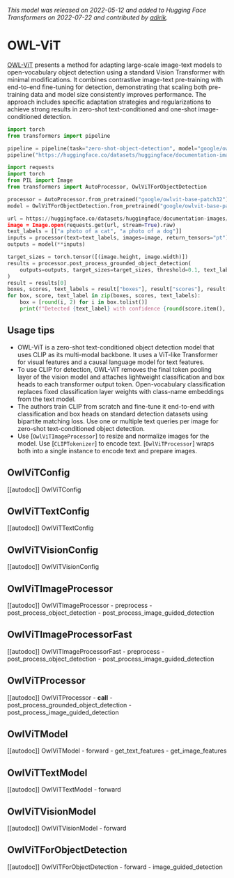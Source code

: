 <!--Copyright 2022 The HuggingFace Team. All rights reserved.

Licensed under the Apache License, Version 2.0 (the "License"); you may not use this file except in compliance with
the License. You may obtain a copy of the License at

http://www.apache.org/licenses/LICENSE-2.0

Unless required by applicable law or agreed to in writing, software distributed under the License is distributed on
an "AS IS" BASIS, WITHOUT WARRANTIES OR CONDITIONS OF ANY KIND, either express or implied. See the License for the
specific language governing permissions and limitations under the License.

⚠️ Note that this file is in Markdown but contain specific syntax for our doc-builder (similar to MDX) that may not be
rendered properly in your Markdown viewer.

-->
*This model was released on 2022-05-12 and added to Hugging Face Transformers on 2022-07-22 and contributed by [adirik](https://huggingface.co/adirik).*

# OWL-ViT

[OWL-ViT](https://huggingface.co/papers/2205.06230) presents a method for adapting large-scale image-text models to open-vocabulary object detection using a standard Vision Transformer with minimal modifications. It combines contrastive image-text pre-training with end-to-end fine-tuning for detection, demonstrating that scaling both pre-training data and model size consistently improves performance. The approach includes specific adaptation strategies and regularizations to achieve strong results in zero-shot text-conditioned and one-shot image-conditioned detection.

<hfoptions id="usage">
<hfoption id="Pipeline">

```py
import torch
from transformers import pipeline

pipeline = pipeline(task="zero-shot-object-detection", model="google/owlvit-base-patch32", dtype="auto")
pipeline("https://huggingface.co/datasets/huggingface/documentation-images/resolve/main/pipeline-cat-chonk.jpeg")
```

</hfoption>
<hfoption id="OwlViTForObjectDetection">

```py
import requests
import torch
from PIL import Image
from transformers import AutoProcessor, OwlViTForObjectDetection

processor = AutoProcessor.from_pretrained("google/owlvit-base-patch32")
model = OwlViTForObjectDetection.from_pretrained("google/owlvit-base-patch32", dtype="auto")

url = https://huggingface.co/datasets/huggingface/documentation-images/resolve/main/pipeline-cat-chonk.jpeg"
image = Image.open(requests.get(url, stream=True).raw)
text_labels = [["a photo of a cat", "a photo of a dog"]]
inputs = processor(text=text_labels, images=image, return_tensors="pt")
outputs = model(**inputs)

target_sizes = torch.tensor([(image.height, image.width)])
results = processor.post_process_grounded_object_detection(
    outputs=outputs, target_sizes=target_sizes, threshold=0.1, text_labels=text_labels
)
result = results[0]
boxes, scores, text_labels = result["boxes"], result["scores"], result["text_labels"]
for box, score, text_label in zip(boxes, scores, text_labels):
    box = [round(i, 2) for i in box.tolist()]
    print(f"Detected {text_label} with confidence {round(score.item(), 3)} at location {box}")
```

</hfoption>
</hfoptions>

## Usage tips

- OWL-ViT is a zero-shot text-conditioned object detection model that uses CLIP as its multi-modal backbone. It uses a ViT-like Transformer for visual features and a causal language model for text features.
- To use CLIP for detection, OWL-ViT removes the final token pooling layer of the vision model and attaches lightweight classification and box heads to each transformer output token. Open-vocabulary classification replaces fixed classification layer weights with class-name embeddings from the text model.
- The authors train CLIP from scratch and fine-tune it end-to-end with classification and box heads on standard detection datasets using bipartite matching loss. Use one or multiple text queries per image for zero-shot text-conditioned object detection.
- Use [`OwlViTImageProcessor`] to resize and normalize images for the model. Use [`CLIPTokenizer`] to encode text. [`OwlViTProcessor`] wraps both into a single instance to encode text and prepare images.

## OwlViTConfig

[[autodoc]] OwlViTConfig

## OwlViTTextConfig

[[autodoc]] OwlViTTextConfig

## OwlViTVisionConfig

[[autodoc]] OwlViTVisionConfig

## OwlViTImageProcessor

[[autodoc]] OwlViTImageProcessor
    - preprocess
    - post_process_object_detection
    - post_process_image_guided_detection

## OwlViTImageProcessorFast

[[autodoc]] OwlViTImageProcessorFast
    - preprocess
    - post_process_object_detection
    - post_process_image_guided_detection

## OwlViTProcessor

[[autodoc]] OwlViTProcessor
    - __call__
    - post_process_grounded_object_detection
    - post_process_image_guided_detection

## OwlViTModel

[[autodoc]] OwlViTModel
    - forward
    - get_text_features
    - get_image_features

## OwlViTTextModel

[[autodoc]] OwlViTTextModel
    - forward

## OwlViTVisionModel

[[autodoc]] OwlViTVisionModel
    - forward

## OwlViTForObjectDetection

[[autodoc]] OwlViTForObjectDetection
    - forward
    - image_guided_detection

